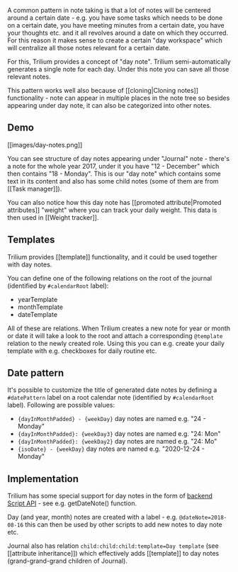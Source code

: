 A common pattern in note taking is that a lot of notes will be centered around a certain date - e.g. you have some tasks which needs to be done on a certain date, you have meeting minutes from a certain date, you have your thoughts etc. and it all revolves around a date on which they occurred. For this reason it makes sense to create a certain "day workspace" which will centralize all those notes relevant for a certain date.

For this, Trilium provides a concept of "day note". Trilium semi-automatically generates a single note for each day. Under this note you can save all those relevant notes.

This pattern works well also because of [[cloning|Cloning notes]] functionality - note can appear in multiple places in the note tree so besides appearing under day note, it can also be categorized into other notes.

## Demo
[[images/day-notes.png]]

You can see structure of day notes appearing under "Journal" note - there's a note for the whole year 2017, under it you have "12 - December" which then contains "18 - Monday". This is our "day note" which contains some text in its content and also has some child notes (some of them are from [[Task manager]]).

You can also notice how this day note has [[promoted attribute|Promoted attributes]] "weight" where you can track your daily weight. This data is then used in [[Weight tracker]].

## Templates
Trilium provides [[template]] functionality, and it could be used together with day notes.

You can define one of the following relations on the root of the journal (identified by `#calendarRoot` label):

* yearTemplate
* monthTemplate
* dateTemplate

All of these are relations. When Trilium creates a new note for year or month or date it will take a look to the root and attach a corresponding `@template` relation to the newly created role. Using this you can e.g. create your daily template with e.g. checkboxes for daily routine etc.

## Date pattern

It's possible to customize the title of generated date notes by defining a `#datePattern` label on a root calendar note (identified by `#calendarRoot` label). Following are possible values:

* `{dayInMonthPadded} - {weekDay}` day notes are named e.g. "24 - Monday"
* `{dayInMonthPadded}: {weekDay3}` day notes are named e.g. "24: Mon"
* `{dayInMonthPadded}: {weekDay2}` day notes are named e.g. "24: Mo"
* `{isoDate} - {weekDay}` day notes are named e.g. "2020-12-24 - Monday"

## Implementation

Trilium has some special support for day notes in the form of [backend Script API](https://zadam.github.io/trilium/backend_api/BackendScriptApi.html) - see e.g. getDateNote() function.

Day (and year, month) notes are created with a label - e.g. `@dateNote=2018-08-16` this can then be used by other scripts to add new notes to day note etc.

Journal also has relation `child:child:child:template=Day template` (see [[attribute inheritance]]) which effectively adds [[template]] to day notes (grand-grand-grand children of Journal).
